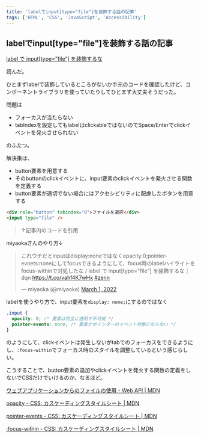 ```yaml
---
title: 'labelでinput[type="file"]を装飾する話の記事'
tags: ['HTML', 'CSS', 'JavaScript', 'Accessibility']
---
```


## labelでinput\[type="file"\]を装飾する話の記事

[label で input\[type="file"\] を装飾するな](https://zenn.dev/dqn/articles/7505cfa1bed278)

読んだ。

ひとまずlabelで装飾しているところがないか手元のコードを確認したけど、コンポーネントライブラリを使っていたりしてひとまず大丈夫そうだった。

問題は

- フォーカスが当たらない
- tabIndexを設定してもlabelはclickableではないのでSpace/Enterでclickイベントを発火させられない

のふたつ。

解決策は、

- button要素を用意する
- そのbuttonのclickイベントに、input要素のclickイベントを発火させる関数を定義する
- button要素が適切でない場合にはアクセシビリティに配慮したボタンを用意する

```html
<div role="button" tabindex="0">ファイルを選択</div>
<input type="file" />
```

> ↑記事内のコードを引用

miyaokaさんのやり方↓

<blockquote class="twitter-tweet" data-partner="tweetdeck"><p lang="ja" dir="ltr">これウチだとinputはdisplay:noneではなくopacity:0;pointer-evnets:noneにしてfocusできるようにして、focus時のlabelハイライトをfocus-withinで対処したな / label で input[type=&quot;file&quot;] を装飾するな｜dqn <a href="https://t.co/vahf4K7wHx">https://t.co/vahf4K7wHx</a> <a href="https://twitter.com/hashtag/zenn?src=hash&amp;ref_src=twsrc%5Etfw">#zenn</a></p>&mdash; miyaoka (@miyaoka) <a href="https://twitter.com/miyaoka/status/1498458569733476352?ref_src=twsrc%5Etfw">March 1, 2022</a></blockquote>

labelを使うやり方で、input要素を`display: none;`にするのではなく

```css
.input {
  opacity: 0; /* 要素は完全に透明で不可視 */
  pointer-events: none; /* 要素がポインターのイベント対象にならない */
}
```

のようにして、clickイベントは発生しないがtabでのフォーカスをできるようにし、`:focus-within`でフォーカス時のスタイルを調整しているという感じらしい。

こうすることで、button要素の追加やclickイベントを発火する関数の定義をしないでCSSだけでいけるのか、なるほど。

[ウェブアプリケーションからのファイルの使用 \- Web API \| MDN](https://developer.mozilla.org/ja/docs/Web/API/File/Using_files_from_web_applications#label_%E8%A6%81%E7%B4%A0%E3%82%92%E4%BD%BF%E7%94%A8%E3%81%97%E3%81%A6%E9%9D%9E%E8%A1%A8%E7%A4%BA%E3%81%AE_file_input_%E8%A6%81%E7%B4%A0%E3%82%92%E8%B5%B7%E5%8B%95)

[opacity \- CSS: カスケーディングスタイルシート \| MDN](https://developer.mozilla.org/ja/docs/Web/CSS/opacity)

[pointer\-events \- CSS: カスケーディングスタイルシート \| MDN](https://developer.mozilla.org/ja/docs/Web/CSS/pointer-events)

[:focus\-within \- CSS: カスケーディングスタイルシート \| MDN](https://developer.mozilla.org/ja/docs/Web/CSS/:focus-within)